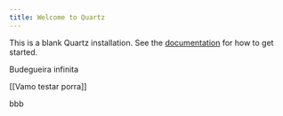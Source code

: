 ```yaml
---
title: Welcome to Quartz
---
```


This is a blank Quartz installation.
See the [documentation](https://quartz.jzhao.xyz) for how to get started.

Budegueira infinita

[[Vamo testar porra]]

bbb